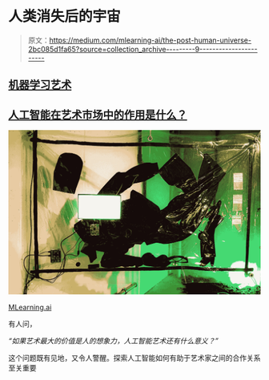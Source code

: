 # 人类消失后的宇宙

> 原文：<https://medium.com/mlearning-ai/the-post-human-universe-2bc085d1fa65?source=collection_archive---------9----------------------->

## [机器学习艺术](https://mlearning.substack.com)

## [人工智能在艺术市场中的作用是什么？](https://www.getrevue.co/profile/evartology/members)

![](img/012d437dbaa92af490fbb97773d68b09.png)

[MLearning.ai](https://linktr.ee/mlearning)

有人问，

*“如果艺术最大的价值是人的想象力，人工智能艺术还有什么意义？”*

这个问题既有见地，又令人警醒。探索人工智能如何有助于艺术家之间的合作关系至关重要